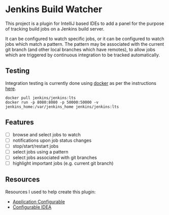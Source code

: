 # Jenkins Build Watcher

This project is a plugin for IntelliJ based IDEs to add a panel for the purpose of tracking build jobs on a Jenkins build server. 

It can be configured to watch specific jobs, or it can be configured to watch jobs which match a pattern. The pattern may be associated with the current git branch (and other local branches which have remotes), to allow jobs which are triggered by continuous integration to be tracked automatically.

## Testing

Integration testing is currently done using [docker](https://www.docker.com/)
as per the instructions [here](https://github.com/jenkinsci/docker/blob/master/README.md).

```
docker pull jenkins/jenkins:lts
docker run -p 8080:8080 -p 50000:50000 -v jenkins_home:/var/jenkins_home jenkins/jenkins:lts
```

## Features

- [ ] browse and select jobs to watch
- [ ] notifications upon job status changes
- [ ] stop/start/restart jobs
- [ ] select jobs using a pattern
- [ ] select jobs associated with git branches
- [ ] highlight important jobs (e.g. current git branch)

## Resources

Resources I used to help create this plugin:

- [Application Configurable](http://corochann.com/intellij-plugin-development-introduction-applicationconfigurable-projectconfigurable-873.html)
- [Configurable IDEA](https://sites.google.com/site/malenkov/java/150403)

